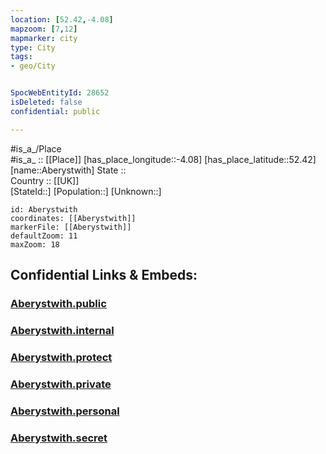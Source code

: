 ```yaml
---
location: [52.42,-4.08] 
mapzoom: [7,12] 
mapmarker: city 
type: City
tags:
- geo/City


SpocWebEntityId: 28652
isDeleted: false
confidential: public

---
```

#is_a_/Place  
#is_a_ :: [[Place]] 
[has_place_longitude::-4.08] 
[has_place_latitude::52.42] 
[name::Aberystwith] 
State ::  
Country :: [[UK]]  
[StateId::] 
[Population::] 
[Unknown::] 


```leaflet
id: Aberystwith
coordinates: [[Aberystwith]] 
markerFile: [[Aberystwith]] 
defaultZoom: 11 
maxZoom: 18
```


## Confidential Links & Embeds: 

### [Aberystwith.public](/_public/\Earth\Continent\Europe\Europe~North\UK\Wales\counties~Wales\Ceredigion\cities~CeredigionAberystwith.public.md) 

### [Aberystwith.internal](/_internal/\Earth\Continent\Europe\Europe~North\UK\Wales\counties~Wales\Ceredigion\cities~CeredigionAberystwith.internal.md) 

### [Aberystwith.protect](/_protect/\Earth\Continent\Europe\Europe~North\UK\Wales\counties~Wales\Ceredigion\cities~CeredigionAberystwith.protect.md) 

### [Aberystwith.private](/_private/\Earth\Continent\Europe\Europe~North\UK\Wales\counties~Wales\Ceredigion\cities~CeredigionAberystwith.private.md) 

### [Aberystwith.personal](/_personal/\Earth\Continent\Europe\Europe~North\UK\Wales\counties~Wales\Ceredigion\cities~CeredigionAberystwith.personal.md) 

### [Aberystwith.secret](/_secret/\Earth\Continent\Europe\Europe~North\UK\Wales\counties~Wales\Ceredigion\cities~CeredigionAberystwith.secret.md)

